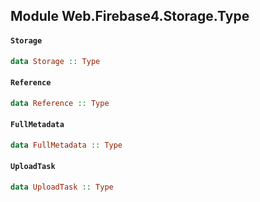 ## Module Web.Firebase4.Storage.Type

#### `Storage`

``` purescript
data Storage :: Type
```

#### `Reference`

``` purescript
data Reference :: Type
```

#### `FullMetadata`

``` purescript
data FullMetadata :: Type
```

#### `UploadTask`

``` purescript
data UploadTask :: Type
```


